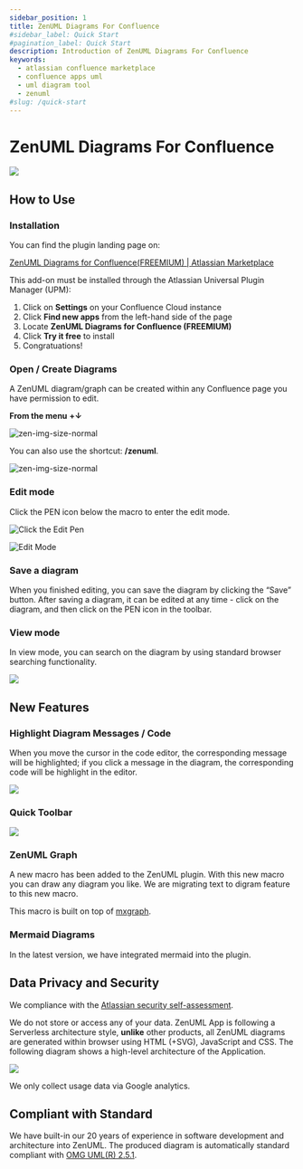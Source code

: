 ```yaml
---
sidebar_position: 1
title: ZenUML Diagrams For Confluence
#sidebar_label: Quick Start
#pagination_label: Quick Start
description: Introduction of ZenUML Diagrams For Confluence
keywords:
  - atlassian confluence marketplace
  - confluence apps uml
  - uml diagram tool
  - zenuml
#slug: /quick-start
---
```


# ZenUML Diagrams For Confluence

![](../../static/img/docs/product-zenuml-for-confluence-01.webp)

## How to Use

### Installation

You can find the plugin landing page on:

[ZenUML Diagrams for Confluence(FREEMIUM) | Atlassian Marketplace](https://marketplace.atlassian.com/apps/1218380/zenuml-diagrams-for-confluence-freemium?hosting=cloud&tab=overview)

This add-on must be installed through the Atlassian Universal Plugin Manager (UPM):

1. Click on **Settings** on your Confluence Cloud instance
2. Click **Find new apps** from the left-hand side of the page
3. Locate **ZenUML Diagrams for Confluence (FREEMIUM)**
4. Click **Try it free** to install
5. Congratuations!

### Open / Create Diagrams

A ZenUML diagram/graph can be created within any Confluence page you have permission to edit.

**From the menu** **+↓**

![zen-img-size-normal](../../static/img/docs/product-zenuml-for-confluence-02.png)

You can also use the shortcut: **/zenuml**.

![zen-img-size-normal](../../static/img/docs/product-zenuml-for-confluence-03.png)

### Edit mode

Click the PEN icon below the macro to enter the edit mode.

![Click the Edit Pen](../../static/img/docs/product-zenuml-for-confluence-04.png)

![Edit Mode](../../static/img/docs/product-zenuml-for-confluence-05.png)

### Save a diagram

When you finished editing, you can save the diagram by clicking the “Save” button. After saving a diagram, it can be edited at any time - click on the diagram, and then click on the PEN icon in the toolbar.

### View mode

In view mode, you can search on the diagram by using standard browser searching functionality.

![](../../static/img/docs/product-zenuml-for-confluence-06.png)

## New Features

### Highlight Diagram Messages / Code

When you move the cursor in the code editor, the corresponding message will be highlighted; if you click a message in the diagram, the corresponding code will be highlight in the editor.

![](../../static/img/docs/product-zenuml-confluence-07.png)

### Quick Toolbar

![](../../static/img/docs/product-zenuml-confluence-08.png)

### ZenUML Graph

A new macro has been added to the ZenUML plugin. With this new macro you can draw any diagram you like. We are migrating text to digram feature to this new macro.

This macro is built on top of [mxgraph](https://jgraph.github.io/mxgraph/).

### Mermaid Diagrams

In the latest version, we have integrated mermaid into the plugin.

## Data Privacy and Security

We compliance with the [Atlassian security self-assessment](https://developer.atlassian.com/platform/marketplace/security-self-assessment-program/).

We do not store or access any of your data. ZenUML App is following a Serverless architecture style, **unlike** other products, all ZenUML diagrams are generated within browser using HTML (+SVG), JavaScript and CSS. The following diagram shows a high-level architecture of the Application.

![](../../static/img/docs/product-zenuml-confluence-09.png)

We only collect usage data via Google analytics.

## Compliant with Standard

We have built-in our 20 years of experience in software development and architecture into ZenUML. The produced diagram is automatically standard compliant with [OMG UML(R) 2.5.1](https://www.omg.org/spec/UML/2.5.1/About-UML).
